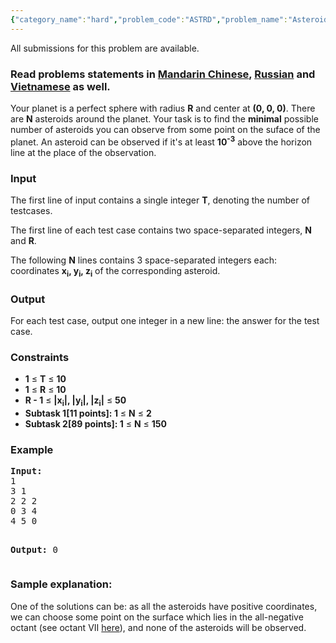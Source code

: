 ```yaml
---
{"category_name":"hard","problem_code":"ASTRD","problem_name":"Asteroids","languages_supported":{"0":"ADA","1":"ASM","2":"BASH","3":"BF","4":"C","5":"C99 strict","6":"CAML","7":"CLOJ","8":"CLPS","9":"CPP 4.3.2","10":"CPP 4.9.2","11":"CPP14","12":"CS2","13":"D","14":"ERL","15":"FORT","16":"FS","17":"GO","18":"HASK","19":"ICK","20":"ICON","21":"JAVA","22":"JS","23":"LISP clisp","24":"LISP sbcl","25":"LUA","26":"NEM","27":"NICE","28":"NODEJS","29":"PAS fpc","30":"PAS gpc","31":"PERL","32":"PERL6","33":"PHP","34":"PIKE","35":"PRLG","36":"PYPY","37":"PYTH","38":"PYTH 3.4","39":"RUBY","40":"SCALA","41":"SCM chicken","42":"SCM guile","43":"SCM qobi","44":"ST","45":"TCL","46":"TEXT","47":"WSPC"},"max_timelimit":1,"source_sizelimit":50000,"problem_author":"pavel1996","problem_tester":"mgch","date_added":"15-09-2015","tags":{"0":"geometry","1":"hard","2":"jan16","3":"pavel1996"},"editorial_url":"http://discuss.codechef.com/problems/ASTRD","time":{"view_start_date":1452504600,"submit_start_date":1452504600,"visible_start_date":1452504600,"end_date":1735669800},"layout":"problem"}
---
```

<span class="solution-visible-txt">All submissions for this problem are available.</span><h3> Read problems statements in <a target="_blank" href="http://www.codechef.com/download/translated/JAN16/mandarin/ASTRD.pdf">Mandarin Chinese</a>, <a target="_blank" href="http://www.codechef.com/download/translated/JAN16/russian/ASTRD.pdf">Russian</a> and <a target="_blank" href="http://www.codechef.com/download/translated/JAN16/vietnamese/ASTRD.pdf">Vietnamese</a> as well.</h3>


<p>Your planet is a perfect sphere with radius <b>R</b> and center at <b>(0, 0, 0)</b>. There are <b>N</b> asteroids around the planet. Your task is to find the <b>minimal</b> possible number of asteroids you can observe from some point on the suface of the planet. An asteroid can be observed if it's at least <b>10<sup>-3</sup></b> above the horizon line at the place of the observation.</p>

<h3>Input</h3>
<p>The first line of input contains a single integer <b>T</b>, denoting the number of testcases.</p>
<p>The first line of each test case contains two space-separated integers, <b>N</b> and <b>R</b>.</p>
<p>The following <b>N</b> lines contains 3 space-separated integers each: coordinates <b>x<sub>i</sub>, y<sub>i</sub>, z<sub>i</sub></b> of the corresponding asteroid. </p>

<h3>Output</h3>
<p>For each test case, output one integer in a new line: the answer for the test case.</p>

<h3>Constraints</h3>
<ul>
<li><b>1</b> ≤ <b>T</b> ≤ <b>10</b></li>
<li><b>1</b> ≤ <b>R</b> ≤ <b>10</b></li>
<li><b>R - 1</b> ≤ <b>|x<sub>i</sub>|, |y<sub>i</sub>|, |z<sub>i</sub>|</b> ≤ <b>50</b></li>
<li><b>Subtask 1[11 points]: </b><b>1</b> ≤ <b>N</b> ≤ <b>2</b></li>
<li><b>Subtask 2[89 points]: </b><b>1</b> ≤ <b>N</b> ≤ <b>150</b></li>
</ul>

<h3>Example</h3>
<pre><b>Input:</b>
1
3 1
2 2 2
0 3 4
4 5 0

<b>Output:</b>
0
</pre>

<h3>Sample explanation:</h3>
One of the solutions can be: as all the asteroids have positive coordinates, we can choose some point on the surface which lies in the all-negative octant (see octant VII <a href='https://en.wikipedia.org/wiki/Octant_%28solid_geometry%29'>here</a>), and none of the asteroids will be observed.
